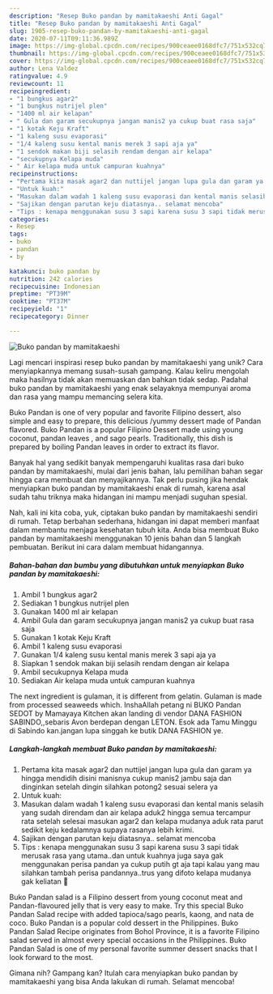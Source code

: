 ```yaml
---
description: "Resep Buko pandan by mamitakaeshi Anti Gagal"
title: "Resep Buko pandan by mamitakaeshi Anti Gagal"
slug: 1905-resep-buko-pandan-by-mamitakaeshi-anti-gagal
date: 2020-07-11T09:11:36.989Z
image: https://img-global.cpcdn.com/recipes/900ceaee0168dfc7/751x532cq70/buko-pandan-by-mamitakaeshi-foto-resep-utama.jpg
thumbnail: https://img-global.cpcdn.com/recipes/900ceaee0168dfc7/751x532cq70/buko-pandan-by-mamitakaeshi-foto-resep-utama.jpg
cover: https://img-global.cpcdn.com/recipes/900ceaee0168dfc7/751x532cq70/buko-pandan-by-mamitakaeshi-foto-resep-utama.jpg
author: Lena Valdez
ratingvalue: 4.9
reviewcount: 11
recipeingredient:
- "1 bungkus agar2"
- "1 bungkus nutrijel plen"
- "1400 ml air kelapan"
- " Gula dan garam secukupnya jangan manis2 ya cukup buat rasa saja"
- "1 kotak Keju Kraft"
- "1 kaleng susu evaporasi"
- "1/4 kaleng susu kental manis merek 3 sapi aja ya"
- "1 sendok makan biji selasih rendam dengan air kelapa"
- "secukupnya Kelapa muda"
- " Air kelapa muda untuk campuran kuahnya"
recipeinstructions:
- "Pertama kita masak agar2 dan nuttijel jangan lupa gula dan garam ya hingga mendidih disini manisnya cukup manis2 jambu saja dan dinginkan setelah dingin silahkan potong2 sesuai selera ya"
- "Untuk kuah:"
- "Masukan dalam wadah 1 kaleng susu evaporasi dan kental manis selasih yang sudah direndam dan air kelapa aduk2 hingga semua tercampur rata setelah selesai masukan agar2 dan kelapa mudanya aduk rata parut sedikit keju kedalamnya supaya rasanya lebih krimi."
- "Sajikan dengan parutan keju diatasnya.. selamat mencoba"
- "Tips : kenapa menggunakan susu 3 sapi karena susu 3 sapi tidak merusak rasa yang utama..dan untuk kuahnya juga saya gak menggunakan perisa pandan ya cukup putih gt aja tapi kalau yang mau silahkan tambah perisa pandannya..trus yang difoto kelapa mudanya gak keliatan 🤭"
categories:
- Resep
tags:
- buko
- pandan
- by

katakunci: buko pandan by 
nutrition: 242 calories
recipecuisine: Indonesian
preptime: "PT39M"
cooktime: "PT37M"
recipeyield: "1"
recipecategory: Dinner

---
```



![Buko pandan by mamitakaeshi](https://img-global.cpcdn.com/recipes/900ceaee0168dfc7/751x532cq70/buko-pandan-by-mamitakaeshi-foto-resep-utama.jpg)

Lagi mencari inspirasi resep buko pandan by mamitakaeshi yang unik? Cara menyiapkannya memang susah-susah gampang. Kalau keliru mengolah maka hasilnya tidak akan memuaskan dan bahkan tidak sedap. Padahal buko pandan by mamitakaeshi yang enak selayaknya mempunyai aroma dan rasa yang mampu memancing selera kita.

Buko Pandan is one of very popular and favorite Filipino dessert, also simple and easy to prepare, this delicious /yummy dessert made of Pandan flavored. Buko Pandan is a popular Filipino Dessert made using young coconut, pandan leaves , and sago pearls. Traditionally, this dish is prepared by boiling Pandan leaves in order to extract its flavor.

Banyak hal yang sedikit banyak mempengaruhi kualitas rasa dari buko pandan by mamitakaeshi, mulai dari jenis bahan, lalu pemilihan bahan segar hingga cara membuat dan menyajikannya. Tak perlu pusing jika hendak menyiapkan buko pandan by mamitakaeshi enak di rumah, karena asal sudah tahu triknya maka hidangan ini mampu menjadi suguhan spesial.


Nah, kali ini kita coba, yuk, ciptakan buko pandan by mamitakaeshi sendiri di rumah. Tetap berbahan sederhana, hidangan ini dapat memberi manfaat dalam membantu menjaga kesehatan tubuh kita. Anda bisa membuat Buko pandan by mamitakaeshi menggunakan 10 jenis bahan dan 5 langkah pembuatan. Berikut ini cara dalam membuat hidangannya.

<!--inarticleads1-->

##### Bahan-bahan dan bumbu yang dibutuhkan untuk menyiapkan Buko pandan by mamitakaeshi:

1. Ambil 1 bungkus agar2
1. Sediakan 1 bungkus nutrijel plen
1. Gunakan 1400 ml air kelapan
1. Ambil  Gula dan garam secukupnya jangan manis2 ya cukup buat rasa saja
1. Gunakan 1 kotak Keju Kraft
1. Ambil 1 kaleng susu evaporasi
1. Gunakan 1/4 kaleng susu kental manis merek 3 sapi aja ya
1. Siapkan 1 sendok makan biji selasih rendam dengan air kelapa
1. Ambil secukupnya Kelapa muda
1. Sediakan  Air kelapa muda untuk campuran kuahnya


The next ingredient is gulaman, it is different from gelatin. Gulaman is made from processed seaweeds which. InshaAllah petang ni BUKO Pandan SEDOT by Mamayaya Kitchen akan landing di vendor DANA FASHION SABINDO,,sebaris Avon berdepan dengan LETON. Esok ada Tamu Minggu di Sabindo kan.jangan lupa singgah ke butik DANA FASHION ye. 

<!--inarticleads2-->

##### Langkah-langkah membuat Buko pandan by mamitakaeshi:

1. Pertama kita masak agar2 dan nuttijel jangan lupa gula dan garam ya hingga mendidih disini manisnya cukup manis2 jambu saja dan dinginkan setelah dingin silahkan potong2 sesuai selera ya
1. Untuk kuah:
1. Masukan dalam wadah 1 kaleng susu evaporasi dan kental manis selasih yang sudah direndam dan air kelapa aduk2 hingga semua tercampur rata setelah selesai masukan agar2 dan kelapa mudanya aduk rata parut sedikit keju kedalamnya supaya rasanya lebih krimi.
1. Sajikan dengan parutan keju diatasnya.. selamat mencoba
1. Tips : kenapa menggunakan susu 3 sapi karena susu 3 sapi tidak merusak rasa yang utama..dan untuk kuahnya juga saya gak menggunakan perisa pandan ya cukup putih gt aja tapi kalau yang mau silahkan tambah perisa pandannya..trus yang difoto kelapa mudanya gak keliatan 🤭


Buko Pandan salad is a Filipino dessert from young coconut meat and Pandan-flavoured jelly that is very easy to make. Try this special Buko Pandan Salad recipe with added tapioca/sago pearls, kaong, and nata de coco. Buko Pandan is a popular cold dessert in the Philippines. Buko Pandan Salad Recipe originates from Bohol Province, it is a favorite Filipino salad served in almost every special occasions in the Philippines. Buko Pandan Salad is one of my personal favorite summer dessert snacks that I look forward to the most. 

Gimana nih? Gampang kan? Itulah cara menyiapkan buko pandan by mamitakaeshi yang bisa Anda lakukan di rumah. Selamat mencoba!
